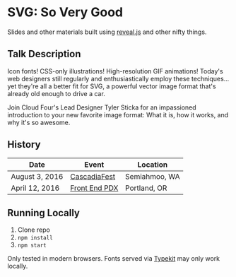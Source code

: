 # SVG: So Very Good

Slides and other materials built using [reveal.js](http://lab.hakim.se/reveal-js/) and other nifty things.

## Talk Description

Icon fonts! CSS-only illustrations! High-resolution GIF animations! Today's web designers still regularly and enthusiastically employ these techniques... yet they're all a better fit for SVG, a powerful vector image format that's already old enough to drive a car.

Join Cloud Four's Lead Designer Tyler Sticka for an impassioned introduction to your new favorite image format: What it is, how it works, and why it's so awesome.

## History

Date | Event | Location
--- | --- | ---
August 3, 2016 | [CascadiaFest](http://2016.cascadiafest.org/) | Semiahmoo, WA
April 12, 2016 | [Front End PDX](http://www.meetup.com/Front-End-PDX/events/228783382/) | Portland, OR

## Running Locally

1. Clone repo
1. `npm install`
1. `npm start`

Only tested in modern browsers. Fonts served via [Typekit](https://typekit.com/) may only work locally.
